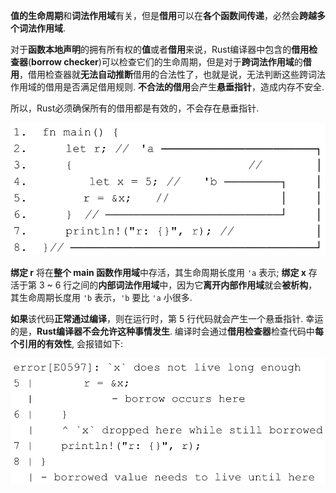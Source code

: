
**值的生命周期**和**词法作用域**有关，但是**借用**可以在**各个函数间传递**，必然会**跨越多个词法作用域**. 

对于**函数本地声明**的拥有所有权的**值**或者**借用**来说，Rust编译器中包含的**借用检查器**(**borrow checker**)可以检查它们的生命周期，但是对于**跨词法作用域**的**借用**，借用检查器就**无法自动推断**借用的合法性了，也就是说，无法判断这些跨词法作用域的借用是否满足借用规则. **不合法的借用**会产生**悬垂指针**，造成内存不安全. 

所以，Rust必须确保所有的借用都是有效的，不会存在悬垂指针.

![2021-12-08-20-26-08.png](./images/2021-12-08-20-26-08.png)

**绑定 r** 将在**整个 main 函数作用域**中存活，其生命周期长度用 `'a` 表示; **绑定 x** 存活于第 3 ~ 6 行之间的**内部词法作用域**中，因为它**离开内部作用域**就会**被析构**，其生命周期长度用 `'b` 表示，`'b` 要比 `'a` 小很多. 

**如果**该代码**正常通过编译**，则在运行时，第 5 行代码就会产生一个悬垂指针. 幸运的是，**Rust编译器不会允许这种事情发生**. 编译时会通过**借用检查器**检查代码中**每个引用的有效性**, 会报错如下:

![2021-12-08-20-36-32.png](./images/2021-12-08-20-36-32.png)

